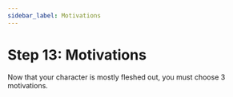 ```yaml
---
sidebar_label: Motivations
---
```


# Step 13: Motivations
Now that your character is mostly fleshed out, you must choose 3 motivations.